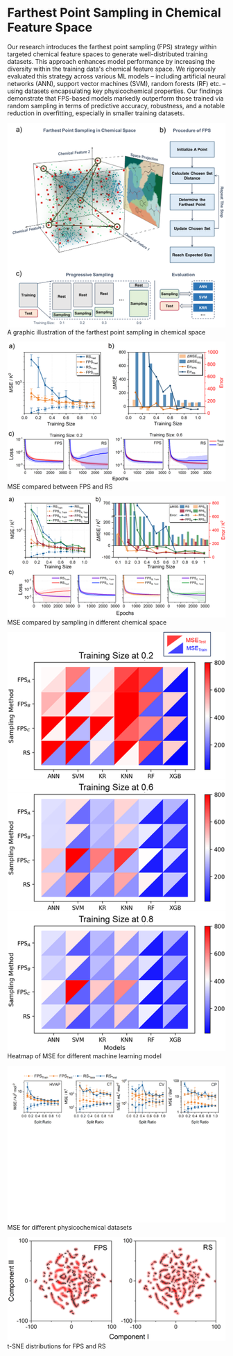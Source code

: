 # Farthest Point Sampling in Chemical Feature Space

Our research introduces the farthest point sampling (FPS) strategy within targeted chemical feature spaces to generate well-distributed training datasets. This approach enhances model performance by increasing the diversity within the training data's chemical feature space. We rigorously evaluated this strategy across various ML models – including artificial neural networks (ANN), support vector machines (SVM), random forests (RF) etc. – using datasets encapsulating key physicochemical properties. Our findings demonstrate that FPS-based models markedly outperform those trained via random sampling in terms of predictive accuracy, robustness, and a notable reduction in overfitting, especially in smaller training datasets.

![Fig 1](https://github.com/yuxi-TJU/Farthest-Point-Sampling-in-Chemical-Feature-Space/blob/main/figs/fig1.png)
A graphic illustration of the farthest point sampling in chemical space

![Fig 2](https://github.com/yuxi-TJU/Farthest-Point-Sampling-in-Chemical-Feature-Space/blob/main/figs/fig2.png)
MSE compared between FPS and RS

![Fig 3](https://github.com/yuxi-TJU/Farthest-Point-Sampling-in-Chemical-Feature-Space/blob/main/figs/fig3.png)
MSE compared by sampling in different chemical space

![Fig 4](https://github.com/yuxi-TJU/Farthest-Point-Sampling-in-Chemical-Feature-Space/blob/main/figs/fig4.png)
Heatmap of MSE for different machine learning model

![Fig 5](https://github.com/yuxi-TJU/Farthest-Point-Sampling-in-Chemical-Feature-Space/blob/main/figs/fig5.png)
MSE for different physicochemical datasets

![Fig 6](https://github.com/yuxi-TJU/Farthest-Point-Sampling-in-Chemical-Feature-Space/blob/main/figs/fig6.png)
t-SNE distributions for FPS and RS
